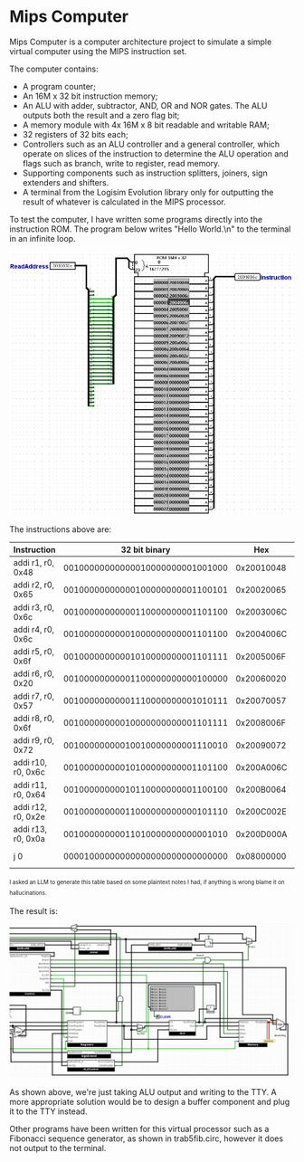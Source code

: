 # Mips Computer

Mips Computer is a computer architecture project to simulate a simple virtual computer using the MIPS instruction set.

The computer contains:

* A program counter;
* An 16M x 32 bit instruction memory;
* An ALU with adder, subtractor, AND, OR and NOR gates. The ALU outputs both the result and a zero flag bit;
* A memory module with 4x 16M x 8 bit readable and writable RAM;
* 32 registers of 32 bits each;
* Controllers such as an ALU controller and a general controller, which operate on slices of the instruction to determine the ALU operation and flags such as branch, write to register, read memory.
* Supporting components such as instruction splitters, joiners, sign extenders and shifters.
* A terminal from the Logisim Evolution library only for outputting the result of whatever is calculated in the MIPS processor.

To test the computer, I have written some programs directly into the instruction ROM. The program below writes "Hello World.\n" to the terminal in an infinite loop.

![MIPS instructions](https://github.com/izcoser/mips-computer/blob/master/images/instruction_memory.jpg?raw=true)

The instructions above are:

| Instruction          | 32 bit binary             | Hex        | Action          |
| -------------------- | ------------------------- | ---------- | --------------- |
| addi r1, r0, 0x48    | 00100000000000010000000001001000 | 0x20010048 | 'H' to $1      |
| addi r2, r0, 0x65    | 00100000000000100000000001100101 | 0x20020065 | 'e' to $2      |
| addi r3, r0, 0x6c    | 00100000000000110000000001101100 | 0x2003006C | 'l' to $3      |
| addi r4, r0, 0x6c    | 00100000000001000000000001101100 | 0x2004006C | 'l' to $4      |
| addi r5, r0, 0x6f    | 00100000000001010000000001101111 | 0x2005006F | 'o' to $5      |
| addi r6, r0, 0x20    | 00100000000001100000000000100000 | 0x20060020 | ' ' to $6      |
| addi r7, r0, 0x57    | 00100000000001110000000001010111 | 0x20070057 | 'W' to $7      |
| addi r8, r0, 0x6f    | 00100000000010000000000001101111 | 0x2008006F | 'o' to $8      |
| addi r9, r0, 0x72    | 00100000000010010000000001110010 | 0x20090072 | 'r' to $9      |
| addi r10, r0, 0x6c   | 00100000000010100000000001101100 | 0x200A006C | 'l' to $10     |
| addi r11, r0, 0x64   | 00100000000010110000000001100100 | 0x200B0064 | 'd' to $11     |
| addi r12, r0, 0x2e   | 00100000000011000000000000101110 | 0x200C002E | '.' to $12     |
| addi r13, r0, 0x0a   | 00100000000011010000000000001010 | 0x200D000A | '\n' to $13    |
| j 0                  | 00001000000000000000000000000000 | 0x08000000 | Go to start. |

<sup><sub>I asked an LLM to generate this table based on some plaintext notes I had, if anything is wrong blame it on hallucinations.</sub></sup>

The result is:

![image](https://github.com/izcoser/mips-computer/blob/master/images/hello_world.jpg?raw=true)

As shown above, we're just taking ALU output and writing to the TTY. A more appropriate solution would be to design a buffer component and plug it to the TTY instead.

Other programs have been written for this virtual processor such as a Fibonacci sequence generator, as shown in trab5fib.circ, however it does not output to the terminal.
